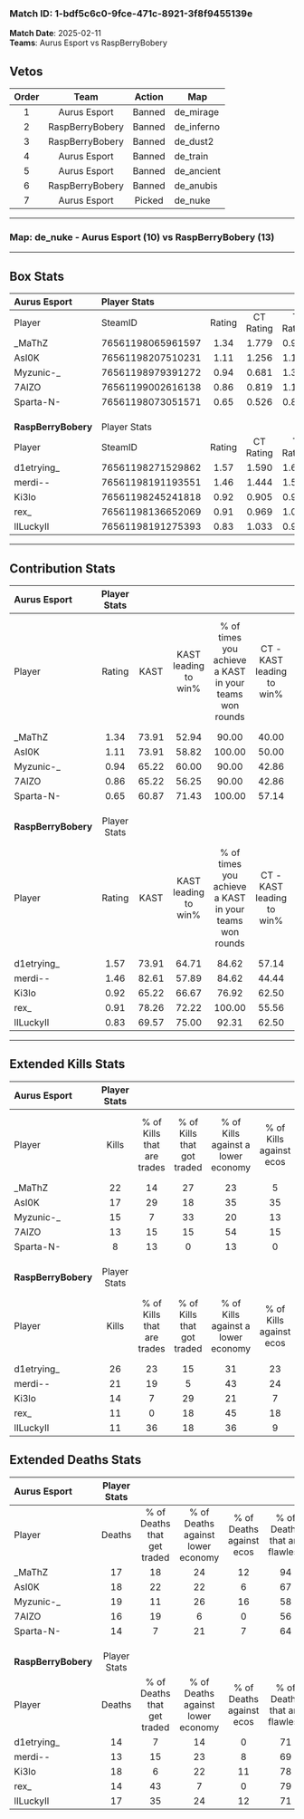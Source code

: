 ### Match ID: 1-bdf5c6c0-9fce-471c-8921-3f8f9455139e  
**Match Date**: 2025-02-11  
**Teams**: Aurus Esport vs RaspBerryBobery  

## Vetos  

| Order | Team | Action | Map |
| :---: | :--: | :----: | --- |
| 1 | Aurus Esport | Banned | de_mirage |
| 2 | RaspBerryBobery | Banned | de_inferno |
| 3 | RaspBerryBobery | Banned | de_dust2 |
| 4 | Aurus Esport | Banned | de_train |
| 5 | Aurus Esport | Banned | de_ancient |
| 6 | RaspBerryBobery | Banned | de_anubis |
| 7 | Aurus Esport | Picked | de_nuke |

---  

### **Map**: de_nuke - Aurus Esport (10) vs RaspBerryBobery (13)  
---  

## Box Stats  

| **Aurus Esport**    | Player Stats      |        |           |          |       |      |       |         |        |      |     |
| :- | :- | :-: | :-: | :-: | :-: | :-: | :-: | :-: | :-: | :-: | :-: |
| Player              | SteamID           | Rating | CT Rating | T Rating | KAST  | ADR  | Kills | Assists | Deaths | K/D  | HS% |
| _MaThZ              | 76561198065961597 |  1.34  |   1.779   |  0.965   | 73.91 | 92.8 |  22   |    2    |   17   | 1.29 | 59  |
| AsI0K               | 76561198207510231 |  1.11  |   1.256   |  1.136   | 73.91 | 82.9 |  17   |    4    |   18   | 0.94 | 70  |
| Myzunic-_           | 76561198979391272 |  0.94  |   0.681   |  1.334   | 65.22 | 83.1 |  15   |    4    |   19   | 0.79 | 73  |
| 7AIZO               | 76561199002616138 |  0.86  |   0.819   |  1.147   | 65.22 | 59.4 |  13   |    4    |   16   | 0.81 | 46  |
| Sparta-N-           | 76561198073051571 |  0.65  |   0.526   |  0.808   | 60.87 | 46.9 |   8   |    5    |   14   | 0.57 | 37  |
|                     |                   |        |           |          |       |      |       |         |        |      |     |
|                     |                   |        |           |          |       |      |       |         |        |      |     |
|                     |                   |        |           |          |       |      |       |         |        |      |     |
| **RaspBerryBobery** | Player Stats      |        |           |          |       |      |       |         |        |      |     |
| Player              | SteamID           | Rating | CT Rating | T Rating | KAST  | ADR  | Kills | Assists | Deaths | K/D  | HS% |
| d1etrying_          | 76561198271529862 |  1.57  |   1.590   |  1.679   | 73.91 | 96.6 |  26   |    2    |   14   | 1.86 | 30  |
| merdi--             | 76561198191193551 |  1.46  |   1.444   |  1.518   | 82.61 | 90.1 |  21   |    4    |   13   | 1.62 | 47  |
| Ki3lo               | 76561198245241818 |  0.92  |   0.905   |  0.984   | 65.22 | 76.8 |  14   |    7    |   18   | 0.78 | 42  |
| rex_                | 76561198136652069 |  0.91  |   0.969   |  1.084   | 78.26 | 51.4 |  11   |    6    |   14   | 0.79 | 90  |
| lILuckyIl           | 76561198191275393 |  0.83  |   1.033   |  0.904   | 69.57 | 66.0 |  11   |    6    |   17   | 0.65 | 45  |
---  

## Contribution Stats  

| **Aurus Esport**    | Player Stats |       |                      |                                                        |                           |                                                             |                          |                                                            |
| :- | :-: | :-: | :-: | :-: | :-: | :-: | :-: | :-: |
| Player              |    Rating    | KAST  | KAST leading to win% | % of times you achieve a KAST in your teams won rounds | CT - KAST leading to win% | CT - % of times you achieve a KAST in your teams won rounds | T - KAST leading to win% | T - % of times you achieve a KAST in your teams won rounds |
| _MaThZ              |     1.34     | 73.91 |        52.94         |                         90.00                          |           40.00           |                           100.00                            |          71.43           |                           83.33                            |
| AsI0K               |     1.11     | 73.91 |        58.82         |                         100.00                         |           50.00           |                           100.00                            |          66.67           |                           100.00                           |
| Myzunic-_           |     0.94     | 65.22 |        60.00         |                         90.00                          |           42.86           |                            75.00                            |          75.00           |                           100.00                           |
| 7AIZO               |     0.86     | 65.22 |        56.25         |                         90.00                          |           42.86           |                            75.00                            |          66.67           |                           100.00                           |
| Sparta-N-           |     0.65     | 60.87 |        71.43         |                         100.00                         |           57.14           |                           100.00                            |          85.71           |                           100.00                           |
|                     |              |       |                      |                                                        |                           |                                                             |                          |                                                            |
|                     |              |       |                      |                                                        |                           |                                                             |                          |                                                            |
|                     |              |       |                      |                                                        |                           |                                                             |                          |                                                            |
| **RaspBerryBobery** | Player Stats |       |                      |                                                        |                           |                                                             |                          |                                                            |
| Player              |    Rating    | KAST  | KAST leading to win% | % of times you achieve a KAST in your teams won rounds | CT - KAST leading to win% | CT - % of times you achieve a KAST in your teams won rounds | T - KAST leading to win% | T - % of times you achieve a KAST in your teams won rounds |
| d1etrying_          |     1.57     | 73.91 |        64.71         |                         84.62                          |           57.14           |                            80.00                            |          70.00           |                           87.50                            |
| merdi--             |     1.46     | 82.61 |        57.89         |                         84.62                          |           44.44           |                            80.00                            |          70.00           |                           87.50                            |
| Ki3lo               |     0.92     | 65.22 |        66.67         |                         76.92                          |           62.50           |                           100.00                            |          71.43           |                           62.50                            |
| rex_                |     0.91     | 78.26 |        72.22         |                         100.00                         |           55.56           |                           100.00                            |          88.89           |                           100.00                           |
| lILuckyIl           |     0.83     | 69.57 |        75.00         |                         92.31                          |           62.50           |                           100.00                            |          87.50           |                           87.50                            |
---  

## Extended Kills Stats  

| **Aurus Esport**    | Player Stats |                            |                            |                                    |                         |                              |                                 |                                       |                    |           |
| :- | :-: | :-: | :-: | :-: | :-: | :-: | :-: | :-: | :-: | :-: |
| Player              |    Kills     | % of Kills that are trades | % of Kills that got traded | % of Kills against a lower economy | % of Kills against ecos | % of Kills that are flawless | % of Kills that are close duels | % of Kills that are assisted by flash | Pistol Round Kills | AWP Kills |
| _MaThZ              |      22      |             14             |             27             |                 23                 |            5            |              55              |                5                |                  14                   |         0          |     4     |
| AsI0K               |      17      |             29             |             18             |                 35                 |           35            |              82              |                0                |                   0                   |         0          |     1     |
| Myzunic-_           |      15      |             7              |             33             |                 20                 |           13            |              80              |                7                |                  13                   |         0          |     0     |
| 7AIZO               |      13      |             15             |             15             |                 54                 |           15            |              69              |                8                |                   0                   |         6          |     1     |
| Sparta-N-           |      8       |             13             |             0              |                 13                 |            0            |              75              |               13                |                   0                   |         0          |     2     |
|                     |              |                            |                            |                                    |                         |                              |                                 |                                       |                    |           |
|                     |              |                            |                            |                                    |                         |                              |                                 |                                       |                    |           |
|                     |              |                            |                            |                                    |                         |                              |                                 |                                       |                    |           |
| **RaspBerryBobery** | Player Stats |                            |                            |                                    |                         |                              |                                 |                                       |                    |           |
| Player              |    Kills     | % of Kills that are trades | % of Kills that got traded | % of Kills against a lower economy | % of Kills against ecos | % of Kills that are flawless | % of Kills that are close duels | % of Kills that are assisted by flash | Pistol Round Kills | AWP Kills |
| d1etrying_          |      26      |             23             |             15             |                 31                 |           23            |              62              |                4                |                   0                   |         0          |     1     |
| merdi--             |      21      |             19             |             5              |                 43                 |           24            |              57              |                5                |                   5                   |         0          |     1     |
| Ki3lo               |      14      |             7              |             29             |                 21                 |            7            |              79              |                0                |                   0                   |         0          |     3     |
| rex_                |      11      |             0              |             18             |                 45                 |           18            |              64              |               18                |                   0                   |         0          |     3     |
| lILuckyIl           |      11      |             36             |             18             |                 36                 |            9            |              82              |                0                |                   0                   |         3          |     0     |
## Extended Deaths Stats  

| **Aurus Esport**    | Player Stats |                             |                                   |                          |                               |                            |                           |               |
| :- | :-: | :-: | :-: | :-: | :-: | :-: | :-: | :-: |
| Player              |    Deaths    | % of Deaths that get traded | % of Deaths against lower economy | % of Deaths against ecos | % of Deaths that are flawless | % of Deaths that are close | % of Deaths while blinded | Deaths to AWP |
| _MaThZ              |      17      |             18              |                24                 |            12            |              94               |             6              |             0             |       1       |
| AsI0K               |      18      |             22              |                22                 |            6             |              67               |             6              |             0             |       0       |
| Myzunic-_           |      19      |             11              |                26                 |            16            |              58               |             11             |             5             |       1       |
| 7AIZO               |      16      |             19              |                 6                 |            0             |              56               |             0              |             0             |       1       |
| Sparta-N-           |      14      |              7              |                21                 |            7             |              64               |             0              |             0             |       0       |
|                     |              |                             |                                   |                          |                               |                            |                           |               |
|                     |              |                             |                                   |                          |                               |                            |                           |               |
|                     |              |                             |                                   |                          |                               |                            |                           |               |
| **RaspBerryBobery** | Player Stats |                             |                                   |                          |                               |                            |                           |               |
| Player              |    Deaths    | % of Deaths that get traded | % of Deaths against lower economy | % of Deaths against ecos | % of Deaths that are flawless | % of Deaths that are close | % of Deaths while blinded | Deaths to AWP |
| d1etrying_          |      14      |              7              |                14                 |            0             |              71               |             0              |            14             |       0       |
| merdi--             |      13      |             15              |                23                 |            8             |              69               |             8              |             0             |       1       |
| Ki3lo               |      18      |              6              |                22                 |            11            |              78               |             11             |             0             |       3       |
| rex_                |      14      |             43              |                 7                 |            0             |              79               |             0              |             7             |       1       |
| lILuckyIl           |      17      |             35              |                24                 |            12            |              71               |             6              |            12             |       1       |
